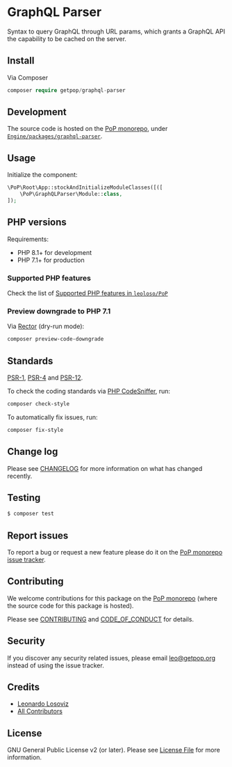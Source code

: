 # GraphQL Parser

<!--
[![Build Status][ico-travis]][link-travis]
[![Quality Score][ico-code-quality]][link-code-quality]
[![Software License][ico-license]](LICENSE.md)
[![Latest Version on Packagist][ico-version]][link-packagist]
[![Coverage Status][ico-scrutinizer]][link-scrutinizer]
[![Total Downloads][ico-downloads]][link-downloads]
-->

Syntax to query GraphQL through URL params, which grants a GraphQL API the capability to be cached on the server.

## Install

Via Composer

```php bash
composer require getpop/graphql-parser
```

## Development

The source code is hosted on the [PoP monorepo](https://github.com/leoloso/PoP), under [`Engine/packages/graphql-parser`](https://github.com/leoloso/PoP/tree/master/layers/Engine/packages/graphql-parser).

## Usage

Initialize the component:

``` php
\PoP\Root\App::stockAndInitializeModuleClasses([([
    \PoP\GraphQLParser\Module::class,
]);
```

## PHP versions

Requirements:

- PHP 8.1+ for development
- PHP 7.1+ for production

### Supported PHP features

Check the list of [Supported PHP features in `leoloso/PoP`](https://github.com/leoloso/PoP/blob/master/docs/supported-php-features.md)

### Preview downgrade to PHP 7.1

Via [Rector](https://github.com/rectorphp/rector) (dry-run mode):

```bash
composer preview-code-downgrade
```

## Standards

[PSR-1](https://www.php-fig.org/psr/psr-1), [PSR-4](https://www.php-fig.org/psr/psr-4) and [PSR-12](https://www.php-fig.org/psr/psr-12).

To check the coding standards via [PHP CodeSniffer](https://github.com/squizlabs/PHP_CodeSniffer), run:

``` bash
composer check-style
```

To automatically fix issues, run:

``` bash
composer fix-style
```

## Change log

Please see [CHANGELOG](CHANGELOG.md) for more information on what has changed recently.

## Testing

```php bash
$ composer test
```

## Report issues

To report a bug or request a new feature please do it on the [PoP monorepo issue tracker](https://github.com/leoloso/PoP/issues).

## Contributing

We welcome contributions for this package on the [PoP monorepo](https://github.com/leoloso/PoP) (where the source code for this package is hosted).

Please see [CONTRIBUTING](CONTRIBUTING.md) and [CODE_OF_CONDUCT](CODE_OF_CONDUCT.md) for details.

## Security

If you discover any security related issues, please email leo@getpop.org instead of using the issue tracker.

## Credits

- [Leonardo Losoviz][link-author]
- [All Contributors][link-contributors]

## License

GNU General Public License v2 (or later). Please see [License File](LICENSE.md) for more information.

[ico-version]: https://img.shields.io/packagist/v/getpop/graphql-parser.svg?style=flat-square
[ico-license]: https://img.shields.io/badge/license-GPLv2-brightgreen.svg?style=flat-square
[ico-travis]: https://img.shields.io/travis/getpop/graphql-parser/master.svg?style=flat-square
[ico-scrutinizer]: https://img.shields.io/scrutinizer/coverage/g/getpop/graphql-parser.svg?style=flat-square
[ico-code-quality]: https://img.shields.io/scrutinizer/g/getpop/graphql-parser.svg?style=flat-square
[ico-downloads]: https://img.shields.io/packagist/dt/getpop/graphql-parser.svg?style=flat-square

[link-packagist]: https://packagist.org/packages/getpop/graphql-parser
[link-travis]: https://travis-ci.org/getpop/graphql-parser
[link-scrutinizer]: https://scrutinizer-ci.com/g/getpop/graphql-parser/code-structure
[link-code-quality]: https://scrutinizer-ci.com/g/getpop/graphql-parser
[link-downloads]: https://packagist.org/packages/getpop/graphql-parser
[link-author]: https://github.com/leoloso
[link-contributors]: ../../../../../../contributors
